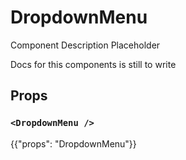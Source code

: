 # DropdownMenu

<p class="description">Component Description Placeholder</p>

Docs for this components is still to write

## Props

### `<DropdownMenu />`

{{"props": "DropdownMenu"}}
